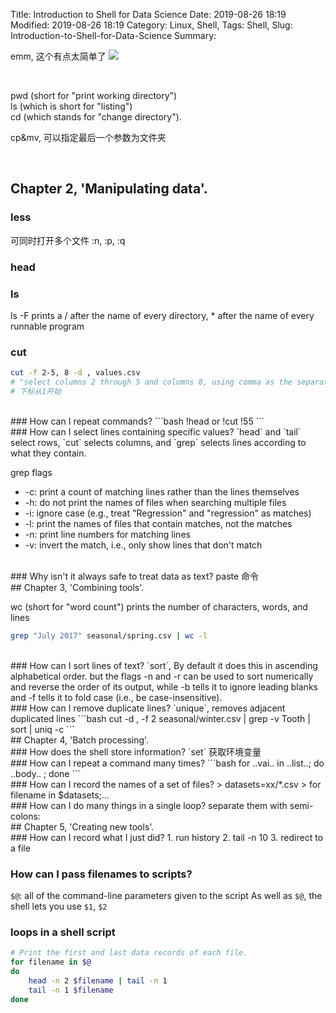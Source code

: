 Title: Introduction to Shell for Data Science
Date: 2019-08-26 18:19
Modified: 2019-08-26 18:19
Category: Linux, Shell,
Tags: Shell, 
Slug: Introduction-to-Shell-for-Data-Science
Summary: 

emm, 这个有点太简单了
<img src="{static}/images/sticker_try.webp" style="max-width: 30%">

<br>

pwd (short for "print working directory")  
ls (which is short for "listing")  
cd (which stands for "change directory").  

cp&mv, 可以指定最后一个参数为文件夹  

<br>

## Chapter 2, 'Manipulating data'.

### less 
可同时打开多个文件
:n, :p, :q

### head

### ls
ls -F prints a / after the name of every directory, * after the name of every runnable program


### cut
```bash
cut -f 2-5, 8 -d , values.csv
# "select columns 2 through 5 and columns 8, using comma as the separator"
# 下标从1开始
```
<br>
### How can I repeat commands?
```bash
!head or !cut
!55
```
<br>
### How can I select lines containing specific values?
`head` and `tail` select rows, `cut` selects columns, and `grep` selects lines according to what they contain.

grep flags

- -c: print a count of matching lines rather than the lines themselves
- -h: do not print the names of files when searching multiple files
- -i: ignore case (e.g., treat "Regression" and "regression" as matches)
- -l: print the names of files that contain matches, not the matches
- -n: print line numbers for matching lines
- -v: invert the match, i.e., only show lines that don't match

<br>
### Why isn't it always safe to treat data as text?
paste 命令

<br>
## Chapter 3, 'Combining tools'.
<br>

wc (short for "word count") prints the number of characters, words, and lines 

```bash
grep "July 2017" seasonal/spring.csv | wc -l
```
<br>
### How can I sort lines of text?
`sort`, By default it does this in ascending alphabetical order.
but the flags -n and -r can be used to sort numerically and reverse the order of its output, while -b tells it to ignore leading blanks and -f tells it to fold case (i.e., be case-insensitive).
<br>
### How can I remove duplicate lines?
`unique`,  removes adjacent duplicated lines
```bash
cut -d , -f 2 seasonal/winter.csv | grep -v Tooth | sort | uniq -c
```
<br>
## Chapter 4, 'Batch processing'.
<br>
### How does the shell store information?
`set` 获取环境变量
<br>
### How can I repeat a command many times?
```bash
for ..vai.. in ..list..; do ..body.. ; done
```
<br>
### How can I record the names of a set of files?
> datasets=xx/*.csv  
> for filename in $datasets;...
<br>
### How can I do many things in a single loop?
separate them with semi-colons:

<br>
## Chapter 5, 'Creating new tools'.
<br>
### How can I record what I just did?
1. run history
2. tail -n 10
3. redirect to a file

### How can I pass filenames to scripts?
`$@`:  all of the command-line parameters given to the script
As well as `$@`, the shell lets you use `$1`, `$2`


### loops in a shell script
```bash
# Print the first and last data records of each file.
for filename in $@
do
    head -n 2 $filename | tail -n 1
    tail -n 1 $filename
done
```